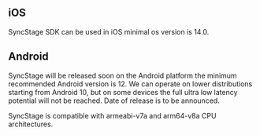 ## iOS

SyncStage SDK can be used in iOS minimal os version is 14.0.

## Android

SyncStage will be released soon on the Android platform the minimum recommended Android version is 12. We can operate on lower distributions starting from Android 10, but on some devices the full ultra low latency potential will not be reached. Date of release is to be announced.

SyncStage is compatible with armeabi-v7a and arm64-v8a CPU architectures.
